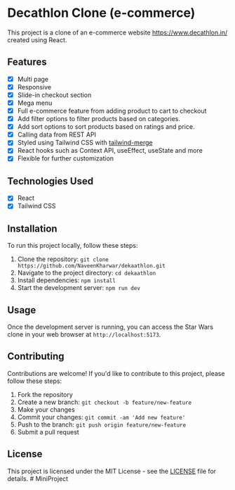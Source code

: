 # Decathlon Clone (e-commerce)

This project is a clone of an e-commerce website https://www.decathlon.in/ created using React.

## Features

- [x] Multi page
- [x] Responsive
- [x] Slide-in checkout section
- [x] Mega menu
- [x] Full e-commerce feature from adding product to cart to checkout
- [x] Add filter options to filter products based on categories.
- [x] Add sort options to sort products based on ratings and price.
- [x] Calling data from REST API
- [x] Styled using Tailwind CSS with [tailwind-merge](https://www.npmjs.com/package/tailwind-merge)
- [x] React hooks such as Context API, useEffect, useState and more
- [x] Flexible for further customization

## Technologies Used

- [x] React
- [x] Tailwind CSS

## Installation

To run this project locally, follow these steps:

1. Clone the repository: `git clone https://github.com/NaveenKharwar/dekaathlon.git`
2. Navigate to the project directory: `cd dekaathlon`
3. Install dependencies: `npm install`
4. Start the development server: `npm run dev`

## Usage

Once the development server is running, you can access the Star Wars clone in your web browser at `http://localhost:5173`.

## Contributing

Contributions are welcome! If you'd like to contribute to this project, please follow these steps:

1. Fork the repository
2. Create a new branch: `git checkout -b feature/new-feature`
3. Make your changes
4. Commit your changes: `git commit -am 'Add new feature'`
5. Push to the branch: `git push origin feature/new-feature`
6. Submit a pull request

## License

This project is licensed under the MIT License - see the [LICENSE](https://opensource.org/license/mit/) file for details.
#   M i n i P r o j e c t  
 